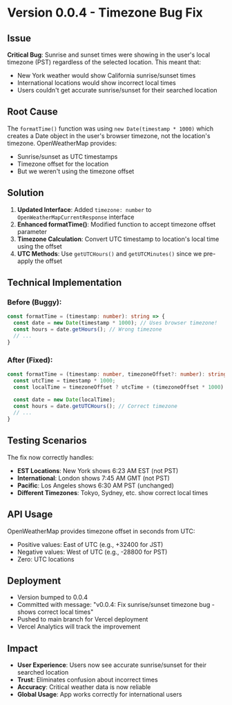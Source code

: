 # Version 0.0.4 - Timezone Bug Fix

## Issue
**Critical Bug**: Sunrise and sunset times were showing in the user's local timezone (PST) regardless of the selected location. This meant that:
- New York weather would show California sunrise/sunset times
- International locations would show incorrect local times
- Users couldn't get accurate sunrise/sunset for their searched location

## Root Cause
The `formatTime()` function was using `new Date(timestamp * 1000)` which creates a Date object in the user's browser timezone, not the location's timezone. OpenWeatherMap provides:
- Sunrise/sunset as UTC timestamps 
- Timezone offset for the location
- But we weren't using the timezone offset

## Solution
1. **Updated Interface**: Added `timezone: number` to `OpenWeatherMapCurrentResponse` interface
2. **Enhanced formatTime()**: Modified function to accept timezone offset parameter
3. **Timezone Calculation**: Convert UTC timestamp to location's local time using the offset
4. **UTC Methods**: Use `getUTCHours()` and `getUTCMinutes()` since we pre-apply the offset

## Technical Implementation

### Before (Buggy):
```typescript
const formatTime = (timestamp: number): string => {
  const date = new Date(timestamp * 1000); // Uses browser timezone!
  const hours = date.getHours(); // Wrong timezone
  // ...
}
```

### After (Fixed):
```typescript
const formatTime = (timestamp: number, timezoneOffset?: number): string => {
  const utcTime = timestamp * 1000;
  const localTime = timezoneOffset ? utcTime + (timezoneOffset * 1000) : utcTime;
  
  const date = new Date(localTime);
  const hours = date.getUTCHours(); // Correct timezone
  // ...
}
```

## Testing Scenarios
The fix now correctly handles:
- **EST Locations**: New York shows 6:23 AM EST (not PST)
- **International**: London shows 7:45 AM GMT (not PST) 
- **Pacific**: Los Angeles shows 6:30 AM PST (unchanged)
- **Different Timezones**: Tokyo, Sydney, etc. show correct local times

## API Usage
OpenWeatherMap provides timezone offset in seconds from UTC:
- Positive values: East of UTC (e.g., +32400 for JST)
- Negative values: West of UTC (e.g., -28800 for PST)
- Zero: UTC locations

## Deployment
- Version bumped to 0.0.4
- Committed with message: "v0.0.4: Fix sunrise/sunset timezone bug - shows correct local times"
- Pushed to main branch for Vercel deployment
- Vercel Analytics will track the improvement

## Impact
- **User Experience**: Users now see accurate sunrise/sunset for their searched location
- **Trust**: Eliminates confusion about incorrect times
- **Accuracy**: Critical weather data is now reliable
- **Global Usage**: App works correctly for international users 